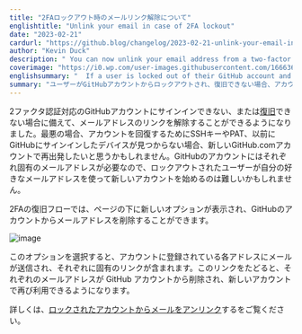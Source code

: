 ```yaml
---
title: "2FAロックアウト時のメールリンク解除について"
englishtitle: "Unlink your email in case of 2FA lockout"
date: "2023-02-21"
cardurl: "https://github.blog/changelog/2023-02-21-unlink-your-email-in-case-of-2fa-lockout"
author: "Kevin Duck"
description: " You can now unlink your email address from a two-factor enabled GitHub account in case you’re unable to sign into it or recover it. When the worst occurs, and a user is unable to find an SSH key, PAT, or a device that’s been previously signed into GitHub in order to recover their account, they may want to start fresh with a new GitHub.com account. Since accounts on GitHub are required to each have a unique email address, though, locked out users can have difficulty starting a new account using their preferred email address.  In the 2FA recovery flow, a new option is presented at the bottom of the page, which will allow a user to remove their email address from a GitHub account:  Selecting this option will send emails to each of the addresses on file for the account, each one containing a unique link. Following the link will remove the respective email address from the GitHub account, making it available again for a new account.  For more information, see Unlinking your email from a locked account .  "
coverimage: "https://i0.wp.com/user-images.githubusercontent.com/1666363/219819439-17516a73-6f96-4ddc-9be6-3916926d53b0.png?ssl=1"
englishsummary: "  If a user is locked out of their GitHub account and unable to recover it, they can now unlink their email address from the account to make it available for a new account."
summary: "ユーザーがGitHubアカウントからロックアウトされ、復旧できない場合、アカウントからメールアドレスのリンクを解除し、新しいアカウントで利用できるようになりました。"
---
```


<p>2ファクタ認証対応のGitHubアカウントにサインインできない、または<a href="https://docs.github.com/en/authentication/securing-your-account-with-two-factor-authentication-2fa/recovering-your-account-if-you-lose-your-2fa-credentials">復旧</a>できない場合に備えて、メールアドレスのリンクを解除することができるようになりました。最悪の場合、アカウントを回復するためにSSHキーやPAT、以前にGitHubにサインインしたデバイスが見つからない場合、新しいGitHub.comアカウントで再出発したいと思うかもしれません。GitHubのアカウントにはそれぞれ固有のメールアドレスが必要なので、ロックアウトされたユーザーが自分の好きなメールアドレスを使って新しいアカウントを始めるのは難しいかもしれません。</p>
<p>2FAの復旧フローでは、ページの下に新しいオプションが表示され、GitHubのアカウントからメールアドレスを削除することができます。</p>
<p><img decoding="async" src="https://i0.wp.com/user-images.githubusercontent.com/1666363/219819439-17516a73-6f96-4ddc-9be6-3916926d53b0.png?ssl=1" alt="image" data-recalc-dims="1" /></p>
<p>このオプションを選択すると、アカウントに登録されている各アドレスにメールが送信され、それぞれに固有のリンクが含まれます。このリンクをたどると、それぞれのメールアドレスが GitHub アカウントから削除され、新しいアカウントで再び利用できるようになります。</p>
<p>詳しくは、<a href="https://docs.github.com/en/account-and-profile/setting-up-and-managing-your-personal-account-on-github/managing-your-personal-account/unlinking-your-email-address-from-a-locked-account">ロックされたアカウントからメールをアンリンク</a>するをご覧ください。</p>


